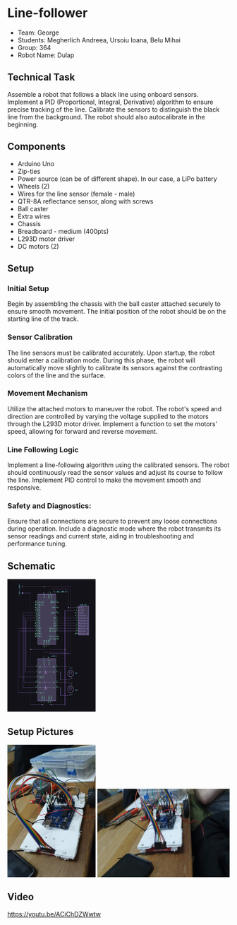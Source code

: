 #                                                            Line-follower


* Team: George
* Students: Megherlich Andreea, Ursoiu Ioana, Belu Mihai
* Group: 364
* Robot Name: Dulap
  

## Technical Task
Assemble a robot that follows a black line using onboard sensors. Implement a PID (Proportional, Integral, Derivative) algorithm to ensure precise tracking of the line. Calibrate the sensors to distinguish the black line from the background. The robot should also autocalibrate in the beginning.

## Components
* Arduino Uno
* Zip-ties
* Power source (can be of different shape). In our case, a LiPo battery
* Wheels (2)
* Wires for the line sensor (female - male)
* QTR-8A reflectance sensor, along with screws
* Ball caster
* Extra wires 
* Chassis
* Breadboard - medium (400pts)
* L293D motor driver
* DC motors (2)


## Setup

### Initial Setup
Begin by assembling the chassis with the ball caster attached securely to ensure smooth movement. The initial position of the robot should be on the starting line of the track.

### Sensor Calibration
The line sensors must be calibrated accurately. Upon startup, the robot should enter a calibration mode. During this phase, the robot will automatically move slightly to calibrate its sensors against the contrasting colors of the line and the surface.

### Movement Mechanism
Utilize the attached motors to maneuver the robot. The robot's speed and direction are controlled by varying the voltage supplied to the motors through the L293D motor driver. Implement a function to set the motors' speed, allowing for forward and reverse movement.

### Line Following Logic
Implement a line-following algorithm using the calibrated sensors. The robot should continuously read the sensor values and adjust its course to follow the line. Implement PID control to make the movement smooth and responsive.

### Safety and Diagnostics: 
Ensure that all connections are secure to prevent any loose connections during operation. Include a diagnostic mode where the robot transmits its sensor readings and current state, aiding in troubleshooting and performance tuning.


## Schematic
<img src="dulap_electric.png" width="200" height="300" />

## Setup Pictures
<img src="dulap2.jpeg" width="200" height="300" /> <img src="dulap1.jpeg" width="300" height="200" /> 


## Video
https://youtu.be/ACiChDZWwtw

